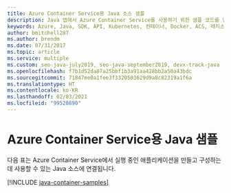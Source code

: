 ```yaml
---
title: Azure Container Service용 Java 소스 샘플
description: Java 앱에서 Azure Container Service를 사용하기 위한 샘플 코드를 얻습니다.
keywords: Azure, Java, SDK, API, Kubernetes, 컨테이너, Docker, ACS, 레지스트리, 이미지
author: bmitchell287
ms.author: brendm
ms.date: 07/31/2017
ms.topic: article
ms.service: multiple
ms.custom: seo-java-july2019, seo-java-september2019, devx-track-java
ms.openlocfilehash: f7b1d52da87a25bbf1b3a91aa428bb2a50a43bdc
ms.sourcegitcommit: 71847ee0a1fee3f3320503629d9a8c82319a1f6a
ms.translationtype: HT
ms.contentlocale: ko-KR
ms.lasthandoff: 02/03/2021
ms.locfileid: "99528690"
---
```

# <a name="java-samples-for-azure-container-service"></a>Azure Container Service용 Java 샘플

다음 표는 Azure Container Service에서 실행 중인 애플리케이션을 만들고 구성하는 데 사용할 수 있는 Java 소스에 연결됩니다.

[!INCLUDE [java-container-samples](includes/java-container-samples.md)]
